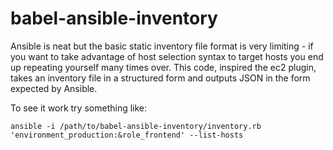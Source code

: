 babel-ansible-inventory
=======================

Ansible is neat but the basic static inventory file format is very limiting - if you want to take advantage of host selection syntax to target hosts you end up repeating yourself many times over. This code, inspired the ec2 plugin, takes an inventory file in a structured form and outputs JSON in the form expected by Ansible.

To see it work try something like:

```
ansible -i /path/to/babel-ansible-inventory/inventory.rb  'environment_production:&role_frontend' --list-hosts
```
